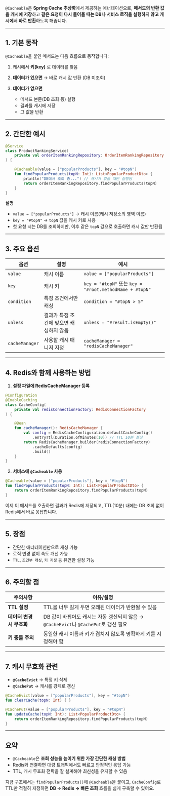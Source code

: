 `@Cacheable`은 **Spring Cache 추상화**에서 제공하는 애너테이션으로, **메서드의 반환 값을 캐시에 저장**하고 **같은 요청이 다시 들어올 때는 DB나 서비스 로직을 실행하지 않고 캐시에서 바로 반환**하도록 해줍니다.

---

## **1. 기본 동작**

`@Cacheable`을 붙인 메서드는 다음 흐름으로 동작합니다:

1. 캐시에서 **키(key)** 로 데이터를 찾음
2. **데이터가 있으면** → 바로 캐시 값 반환 (DB 미조회)
3. **데이터가 없으면**

    * 메서드 본문(DB 조회 등) 실행
    * 결과를 캐시에 저장
    * 그 값을 반환

---

## **2. 간단한 예시**

```kotlin
@Service
class ProductRankingService(
    private val orderItemRankingRepository: OrderItemRankingRepository
) {

    @Cacheable(value = ["popularProducts"], key = "#topN")
    fun findPopularProducts(topN: Int): List<PopularProductDto> {
        println("DB에서 조회 중...") // 캐시가 없을 때만 실행됨
        return orderItemRankingRepository.findPopularProducts(topN)
    }
}
```

**설명**

* `value = ["popularProducts"]` → 캐시 이름(캐시 저장소의 영역 이름)
* `key = "#topN"` → `topN` 값을 캐시 키로 사용
* 첫 요청 시는 DB를 조회하지만, 이후 같은 `topN` 값으로 호출하면 캐시 값만 반환됨

---

## **3. 주요 옵션**

| 옵션             | 설명                     | 예시                                                    |
| -------------- | ---------------------- | ----------------------------------------------------- |
| `value`        | 캐시 이름                  | `value = ["popularProducts"]`                         |
| `key`          | 캐시 키                   | `key = "#topN"` 또는 `key = "#root.methodName + #topN"` |
| `condition`    | 특정 조건에서만 캐싱            | `condition = "#topN > 5"`                             |
| `unless`       | 결과가 특정 조건에 맞으면 캐싱하지 않음 | `unless = "#result.isEmpty()"`                        |
| `cacheManager` | 사용할 캐시 매니저 지정          | `cacheManager = "redisCacheManager"`                  |

---

## **4. Redis와 함께 사용하는 방법**

1. **설정 파일에 RedisCacheManager 등록**

```kotlin
@Configuration
@EnableCaching
class CacheConfig(
    private val redisConnectionFactory: RedisConnectionFactory
) {

    @Bean
    fun cacheManager(): RedisCacheManager {
        val config = RedisCacheConfiguration.defaultCacheConfig()
            .entryTtl(Duration.ofMinutes(10)) // TTL 10분 설정
        return RedisCacheManager.builder(redisConnectionFactory)
            .cacheDefaults(config)
            .build()
    }
}
```

2. **서비스에 `@Cacheable` 사용**

```kotlin
@Cacheable(value = ["popularProducts"], key = "#topN")
fun findPopularProducts(topN: Int): List<PopularProductDto> {
    return orderItemRankingRepository.findPopularProducts(topN)
}
```

이제 이 메서드를 호출하면 결과가 Redis에 저장되고, TTL(10분) 내에는 DB 조회 없이 Redis에서 바로 응답합니다.

---

## **5. 장점**

* 간단한 애너테이션만으로 캐싱 가능
* 로직 변경 없이 속도 개선 가능
* `TTL`, `조건부 캐싱`, `키 지정` 등 유연한 설정 가능

---

## **6. 주의할 점**

| 주의사항             | 이유/설명                                                         |
| ---------------- | ------------------------------------------------------------- |
| **TTL 설정**       | TTL을 너무 길게 두면 오래된 데이터가 반환될 수 있음                               |
| **데이터 변경 시 무효화** | DB 값이 바뀌어도 캐시는 자동 갱신되지 않음 → `@CacheEvict`나 `@CachePut`로 갱신 필요 |
| **키 충돌 주의**      | 동일한 캐시 이름과 키가 겹치지 않도록 명확하게 키를 지정해야 함                          |

---

## **7. 캐시 무효화 관련**

* **`@CacheEvict`** → 특정 키 삭제
* **`@CachePut`** → 캐시를 강제로 갱신

```kotlin
@CacheEvict(value = ["popularProducts"], key = "#topN")
fun clearCache(topN: Int) { }

@CachePut(value = ["popularProducts"], key = "#topN")
fun updateCache(topN: Int): List<PopularProductDto> {
    return orderItemRankingRepository.findPopularProducts(topN)
}
```

---

## **요약**

* `@Cacheable`은 **조회 성능을 높이기 위한 가장 간단한 캐싱 방법**
* Redis와 연결하면 대량 트래픽에서도 빠르고 안정적인 응답 가능
* TTL, 캐시 무효화 전략을 잘 설계해야 최신성을 유지할 수 있음

지금 구조에서는 `findPopularProducts()`에 `@Cacheable`을 붙이고, `CacheConfig`로 TTL만 적절히 지정하면 **DB → Redis → 빠른 조회** 흐름을 쉽게 구축할 수 있어요.
